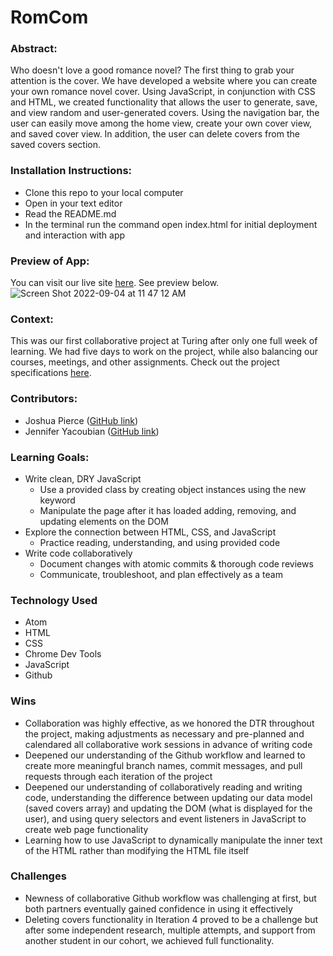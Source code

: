 # RomCom  

### Abstract:
Who doesn't love a good romance novel? The first thing to grab your attention is the cover. We have developed a website where you can create your own romance novel cover. Using JavaScript, in conjunction with CSS and HTML, we created functionality that allows the user to generate, save, and view random and user-generated covers. Using the navigation bar, the user can easily move among the home view, create your own cover view, and saved cover view. In addition, the user can delete covers from the saved covers section.

### Installation Instructions:
- Clone this repo to your local computer
- Open in your text editor
- Read the README.md
- In the terminal run the command open index.html for initial deployment and interaction with app

### Preview of App:
You can visit our live site [here](https://jmyacobn.github.io/romcom/). See preview below.
![Screen Shot 2022-09-04 at 11 47 12 AM](https://user-images.githubusercontent.com/110264166/188329092-70581888-40c2-477a-ab43-6e70f4402db3.png)

### Context:
This was our first collaborative project at Turing after only one full week of learning. We had five days to work on the project, while also balancing our courses, meetings, and other assignments. Check out the project specifications [here](https://frontend.turing.edu/projects/module-1/romcom-pair-v2.html).

### Contributors:
- Joshua Pierce ([GitHub link](https://github.com/JPierce28))
- Jennifer Yacoubian ([GitHub link](https://github.com/jmyacobn))

### Learning Goals:
- Write clean, DRY JavaScript
  - Use a provided class by creating object instances using the new keyword
  - Manipulate the page after it has loaded adding, removing, and updating elements on the DOM
- Explore the connection between HTML, CSS, and JavaScript
  - Practice reading, understanding, and using provided code
- Write code collaboratively
  - Document changes with atomic commits & thorough code reviews
  - Communicate, troubleshoot, and plan effectively as a team

### Technology Used
- Atom
- HTML
- CSS
- Chrome Dev Tools
- JavaScript
- Github

### Wins
- Collaboration was highly effective, as we honored the DTR throughout the project, making adjustments as necessary and pre-planned and calendared all collaborative work sessions in advance of writing code
- Deepened our understanding of the Github workflow and learned to create more meaningful branch names, commit messages, and pull requests through each iteration of the project
- Deepened our understanding of collaboratively reading and writing code, understanding the difference between updating our data model (saved covers array) and updating the DOM (what is displayed for the user), and using query selectors and event listeners in JavaScript to create web page functionality
- Learning how to use JavaScript to dynamically manipulate the inner text of the HTML rather than modifying the HTML file itself

### Challenges
- Newness of collaborative Github workflow was challenging at first, but both partners eventually gained confidence in using it effectively
- Deleting covers functionality in Iteration 4 proved to be a challenge but after some independent research, multiple attempts, and support from another student in our cohort, we achieved full functionality.

